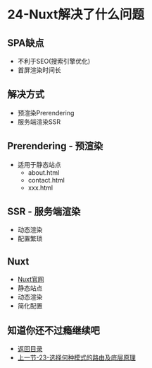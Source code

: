 # 24-Nuxt解决了什么问题

## SPA缺点

* 不利于SEO(搜索引擎优化)
* 首屏渲染时间长

## 解决方式

* 预渲染Prerendering
* 服务端渲染SSR

## Prerendering - 预渲染

* 适用于静态站点
    * about.html
    * contact.html
    * xxx.html

## SSR - 服务端渲染

* 动态渲染
* 配置繁琐

## Nuxt

* [Nuxt官网](https://zh.nuxtjs.org/)
* 静态站点
* 动态渲染
* 简化配置

## 知道你还不过瘾继续吧       

* [返回目录](../../README.md)
* [上一节-23-选择何种模式的路由及底层原理](../02-生态篇/23-选择何种模式的路由及底层原理.md)